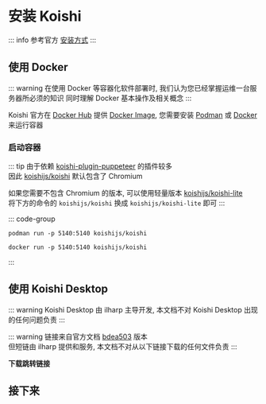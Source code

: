 # 安装 Koishi

::: info
参考官方 [安装方式](https://koishi.chat/zh-CN/manual/starter/)
:::

## 使用 Docker

::: warning
在使用 Docker 等容器化软件部署时, 
我们认为您已经掌握运维一台服务器所必须的知识
同时理解 Docker 基本操作及相关概念
:::

Koishi 官方在 [Docker Hub](https://hub.docker.com/) 提供 [Docker Image](https://hub.docker.com/r/koishijs/koishi),
您需要安装 [Podman](https://podman.io/) 或 [Docker](https://docker.com/) 来运行容器

### 启动容器

::: tip
由于依赖 [koishi-plugin-puppeteer](https://www.npmjs.com/package/koishi-plugin-puppeteer) 的插件较多  
因此 [koishijs/koishi](https://hub.docker.com/r/koishijs/koishi)  默认包含了 Chromium

如果您需要不包含 Chromium 的版本, 可以使用轻量版本 [koishijs/koishi-lite](https://hub.docker.com/r/koishijs/koishi-lite)  
将下方的命令的 `koishijs/koishi` 换成 `koishijs/koishi-lite` 即可
:::

::: code-group

```shell [podman]
podman run -p 5140:5140 koishijs/koishi
```

```shell [docker]
docker run -p 5140:5140 koishijs/koishi
```

:::

## 使用 Koishi Desktop

::: warning
Koishi Desktop 由 ilharp 主导开发, 
本文档不对 Koishi Desktop 出现的任何问题负责
:::

<div class="text-center m-2">
    <a href="https://koishi.chat/zh-CN/manual/starter/" rel="nofollow">
        <Card v-ripple>
            <template #content>
                前往官方文档
            </template>
        </Card>
    </a>
</div>

::: warning
链接来自官方文档 [bdea503](https://github.com/koishijs/koishi/commit/bdea50369ca49fc3fd915833ac2d4b3ea63b29f4) 版本  
但短链由 ilharp 提供和服务, 
本文档不对从以下链接下载的任何文件负责
:::

**下载跳转链接**

<div class="flex flex-col gap-2 text-center">
    <a href="https://k.ilharp.cc/linux.AppImage" rel="nofollow" class="flex-1">
        <Card v-ripple>
            <template #content>
                Linux
            </template>
        </Card>
    </a>
    <a href="https://k.ilharp.cc/osx.pkg" rel="nofollow" class="flex-1">
        <Card v-ripple>
            <template #content>
                MacOS
            </template>
        </Card>
    </a>
    <a href="https://k.ilharp.cc/win.msi" rel="nofollow" class="flex-1">
        <Card v-ripple>
            <template #content>
                Windows
            </template>
        </Card>
    </a>
    <a href="https://github.com/koishijs/koishi-desktop/releases" rel="nofollow" class="flex-1">
        <Card v-ripple>
            <template #content>
                所有版本 (GitHub Releases)
            </template>
        </Card>
    </a>
    
</div>

## 接下来

<a href="./webui" class="text-center flex-1">
    <Card v-ripple>
        <template #content>
            认识控制台
        </template>
    </Card>
</a>